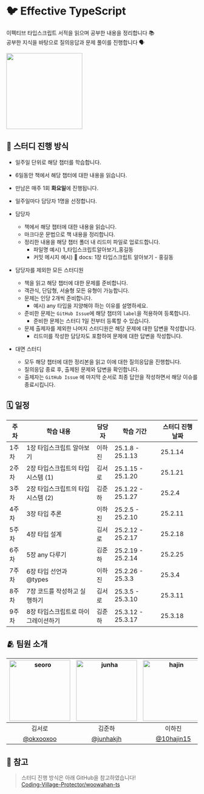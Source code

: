 # 🐦 Effective TypeScript
이펙티브 타입스크립트 서적을 읽으며 공부한 내용을 정리합니다 📚  
공부한 지식을 바탕으로 질의응답과 문제 풀이를 진행합니다 🗣️  
  
<img width='200' src='https://github.com/user-attachments/assets/2d3da055-1889-4509-b70d-78d3f7482ea5' />
  
## 📌 스터디 진행 방식
- 일주일 단위로 해당 챕터를 학습합니다.
- 6일동안 책에서 해당 챕터에 대한 내용을 읽습니다.
- 만남은 매주 1회 **화요일**에 진행됩니다.
- 일주일마다 담당자 1명을 선정합니다.
  
- 담당자
  - 책에서 해당 챕터에 대한 내용을 읽습니다.
  - 마크다운 문법으로 책 내용을 정리합니다.
  - 정리한 내용을 해당 챕터 폴더 내 리드미 파일로 업로드합니다.
    - 파일명 예시) 1_타입스크립트알아보기_홍길동
    - 커밋 메시지 예시) 📝 docs: 1장 타입스크립트 알아보기 - 홍길동
      
- 담당자를 제외한 모든 스터디원
  - 책을 읽고 해당 챕터에 대한 문제를 준비합니다.
  - 객관식, 단답형, 서술형 모든 유형이 가능합니다.
  - 문제는 인당 2개씩 준비합니다.
    - 예시) any 타입을 지양해야 하는 이유를 설명하세요.
  - 준비한 문제는 `GitHub Issue`에 해당 챕터의 `label`을 적용하여 등록합니다.
    - 준비한 문제는 스터디 1일 전부터 등록할 수 있습니다.
  - 문제 출제자를 제외한 나머지 스터디원은 해당 문제에 대한 답변을 작성합니다.
    - 리드미를 작성한 담당자도 포함하여 문제에 대한 답변을 작성합니다.
      
- 대면 스터디
    - 모두 해당 챕터에 대한 정리본을 읽고 이에 대한 질의응답을 진행합니다.
    - 질의응답 종료 후, 출제된 문제와 답변을 확인합니다.
    - 출제자는 `GitHub Issue` 에 마지막 순서로 최종 답안을 작성하면서 해당 이슈를 종료시킵니다.

## 🗓️ 일정
| 주차 | 학습 내용 | 담당자 | 학습 기간 | 스터디 진행 날짜 |
| --- | --- | --- | --- | --- |
| 1주차 | 1장 타입스크립트 알아보기 | 이하진 | 25.1.8 - 25.1.13 | 25.1.14 |
| 2주차 | 2장 타입스크립트의 타입 시스템 (1) | 김서로 | 25.1.15 - 25.1.20 | 25.1.21 |
| 3주차 | 2장 타입스크립트의 타입 시스템 (2) | 김준하 | 25.1.22 - 25.1.27 | 25.2.4 |
| 4주차 | 3장 타입 추론 | 이하진 | 25.2.5 - 25.2.10 | 25.2.11 |
| 5주차 | 4장 타입 설계 | 김서로 | 25.2.12 - 25.2.17 | 25.2.18 |
| 6주차 | 5장 any 다루기 | 김준하 | 25.2.19 - 25.2.14 | 25.2.25 |
| 7주차 | 6장 타입 선언과 @types | 이하진 | 25.2.26 - 25.3.3 | 25.3.4 |
| 8주차 | 7장 코드를 작성하고 실행하기 | 김서로 | 25.3.5 - 25.3.10 | 25.3.11 |
| 9주차 | 8장 타입스크립트로 마이그레이션하기 | 김준하 | 25.3.12 - 25.3.17 | 25.3.18 |

## 🫂 팀원 소개
|<img width="160" alt="seoro" src="https://github.com/user-attachments/assets/57506561-968a-411d-9a20-a03b0bd5c404">|<img width="160" alt="junha" src="https://github.com/user-attachments/assets/eda5fd47-cac4-4164-b893-9d5a7cbcc6ff">|<img width="160" alt="hajin" src="https://github.com/user-attachments/assets/7a8c1379-8ca2-42d0-938a-144ba0aa7d2c">|
|:---:|:---:|:---:|
|김서로|김준하|이하진|
|[@okxooxoo](https://github.com/okxooxoo)|[@junhakjh](https://github.com/junhakjh)|[@10hajin15](https://github.com/10hajin15)|

## 🧷 참고
> 스터디 진행 방식은 아래 GitHub을 참고하였습니다!  
> [Coding-Village-Protector/woowahan-ts](https://github.com/Coding-Village-Protector/woowahan-ts)
